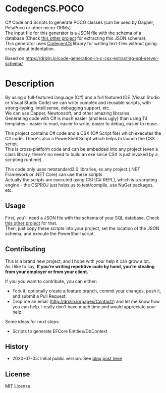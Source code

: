 # CodegenCS.POCO
C# Code and Scripts to generate POCO classes (can be used by Dapper, PetaPoco or other micro-ORMs).  
The input file for this generator is a JSON file with the schema of a database (Check [this other project](https://github.com/Drizin/CodegenCS/blob/master/src/CodegenCS.SqlServer) for extracting this JSON schema).  
This generator uses [CodegenCS](https://github.com/Drizin/CodegenCS) library for writing text-files without going crazy about indentation.  

Based on https://drizin.io/code-generation-in-c-csx-extracting-sql-server-schema/

# Description

By using a full-featured language (C#) and a full featured IDE (Visual Studio or Visual Studio Code) we can write complex and reusable scripts, with strong-typing, intellisense, debugging support, etc.  
We can use Dapper, Newtonsoft, and other amazing libraries.  
Generating code with C# is much easier (and less ugly) than using T4 templates - easier to read, easier to write, easier to debug, easier to reuse.  

This project contains C# code and a CSX (C# Script file) which executes the C# code. There's also a PowerShell Script which helps to launch the CSX script.  
This is cross-platform code and can be embedded into any project (even a class library, there's no need to build an exe since CSX is just invoked by a scripting runtime).  

This code only uses netstandard2.0 libraries, so any project (.NET Framework or .NET Core) can use these scripts.  
Actually the scripts are executed using CSI (C# REPL), which is a scripting engine - the CSPROJ just helps us to test/compile, use NuGet packages, etc.  

## Usage
First, you'll need a JSON file with the schema of your SQL database. Check [this other project](https://github.com/Drizin/CodegenCS/blob/master/src/CodegenCS.SqlServer) for that.  
Then, just copy these scripts into your project, set the location of the JSON schema, and execute the PowerShell script.  

## Contributing
This is a brand new project, and I hope with your help it can grow a lot.  
As I like to say, **If you’re writing repetitive code by hand, you’re stealing from your employer or from your client.**

If you you want to contribute, you can either:
- Fork it, optionally create a feature branch, commit your changes, push it, and submit a Pull Request.
- Drop me an email (http://drizin.io/pages/Contact/) and let me know how you can help. I really don't have much time and would appreciate your help.

Some ideas for next steps:
- Scripts to generate EFCore Entities/DbContext


## History
- 2020-07-05: Initial public version. See [blog post here](https://drizin.io/code-generation-in-c-csx-extracting-sql-server-schema/)

## License
MIT License
